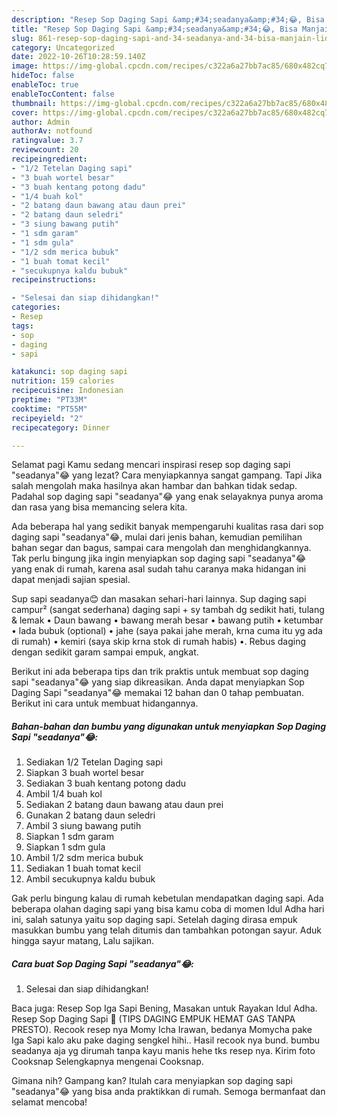 ```yaml
---
description: "Resep Sop Daging Sapi &amp;#34;seadanya&amp;#34;😂, Bisa Manjain Lidah"
title: "Resep Sop Daging Sapi &amp;#34;seadanya&amp;#34;😂, Bisa Manjain Lidah"
slug: 861-resep-sop-daging-sapi-and-34-seadanya-and-34-bisa-manjain-lidah
category: Uncategorized
date: 2022-10-26T10:28:59.140Z
image: https://img-global.cpcdn.com/recipes/c322a6a27bb7ac85/680x482cq70/sop-daging-sapi-seadanya-foto-resep-utama.jpg
hideToc: false
enableToc: true
enableTocContent: false
thumbnail: https://img-global.cpcdn.com/recipes/c322a6a27bb7ac85/680x482cq70/sop-daging-sapi-seadanya-foto-resep-utama.jpg
cover: https://img-global.cpcdn.com/recipes/c322a6a27bb7ac85/680x482cq70/sop-daging-sapi-seadanya-foto-resep-utama.jpg
author: Admin
authorAv: notfound
ratingvalue: 3.7
reviewcount: 20
recipeingredient:
- "1/2 Tetelan Daging sapi"
- "3 buah wortel besar"
- "3 buah kentang potong dadu"
- "1/4 buah kol"
- "2 batang daun bawang atau daun prei"
- "2 batang daun seledri"
- "3 siung bawang putih"
- "1 sdm garam"
- "1 sdm gula"
- "1/2 sdm merica bubuk"
- "1 buah tomat kecil"
- "secukupnya kaldu bubuk"
recipeinstructions:

- "Selesai dan siap dihidangkan!"
categories:
- Resep
tags:
- sop
- daging
- sapi

katakunci: sop daging sapi 
nutrition: 159 calories
recipecuisine: Indonesian
preptime: "PT33M"
cooktime: "PT55M"
recipeyield: "2"
recipecategory: Dinner

---
```



Selamat pagi Kamu sedang mencari inspirasi resep sop daging sapi &#34;seadanya&#34;😂 yang lezat? Cara menyiapkannya sangat gampang. Tapi Jika salah mengolah maka hasilnya akan hambar dan bahkan tidak sedap. Padahal sop daging sapi &#34;seadanya&#34;😂 yang enak selayaknya punya aroma dan rasa yang bisa memancing selera kita.


Ada beberapa hal yang sedikit banyak mempengaruhi kualitas rasa dari sop daging sapi &#34;seadanya&#34;😂, mulai dari jenis bahan, kemudian pemilihan bahan segar dan bagus, sampai cara mengolah dan menghidangkannya. Tak perlu bingung jika ingin menyiapkan sop daging sapi &#34;seadanya&#34;😂 yang enak di rumah, karena asal sudah tahu caranya maka hidangan ini dapat menjadi sajian spesial.

Sup sapi seadanya😊 dan masakan sehari-hari lainnya. Sup daging sapi campur² (sangat sederhana) daging sapi + sy tambah dg sedikit hati, tulang &amp; lemak • Daun bawang • bawang merah besar • bawang putih • ketumbar • lada bubuk (optional) • jahe (saya pakai jahe merah, krna cuma itu yg ada di rumah) • kemiri (saya skip krna stok di rumah habis) •. Rebus daging dengan sedikit garam sampai empuk, angkat.


Berikut ini ada beberapa tips dan trik praktis untuk membuat sop daging sapi &#34;seadanya&#34;😂 yang siap dikreasikan. Anda dapat menyiapkan Sop Daging Sapi &#34;seadanya&#34;😂 memakai 12 bahan dan 0 tahap pembuatan. Berikut ini cara untuk membuat hidangannya.

<!--inarticleads1-->

##### Bahan-bahan dan bumbu yang digunakan untuk menyiapkan Sop Daging Sapi &#34;seadanya&#34;😂:

1. Sediakan 1/2 Tetelan Daging sapi
1. Siapkan 3 buah wortel besar
1. Sediakan 3 buah kentang potong dadu
1. Ambil 1/4 buah kol
1. Sediakan 2 batang daun bawang atau daun prei
1. Gunakan 2 batang daun seledri
1. Ambil 3 siung bawang putih
1. Siapkan 1 sdm garam
1. Siapkan 1 sdm gula
1. Ambil 1/2 sdm merica bubuk
1. Sediakan 1 buah tomat kecil
1. Ambil secukupnya kaldu bubuk


Gak perlu bingung kalau di rumah kebetulan mendapatkan daging sapi. Ada beberapa olahan daging sapi yang bisa kamu coba di momen Idul Adha hari ini, salah satunya yaitu sop daging sapi. Setelah daging dirasa empuk masukkan bumbu yang telah ditumis dan tambahkan potongan sayur. Aduk hingga sayur matang, Lalu sajikan. 

<!--inarticleads2-->

##### Cara buat Sop Daging Sapi &#34;seadanya&#34;😂:


1. Selesai dan siap dihidangkan!

Baca juga: Resep Sop Iga Sapi Bening, Masakan untuk Rayakan Idul Adha. Resep Sop Daging Sapi 🤤 (TIPS DAGING EMPUK HEMAT GAS TANPA PRESTO). Recook resep nya Momy Icha Irawan, bedanya Momycha pake Iga Sapi kalo aku pake daging sengkel hihi.. Hasil recook nya bund. bumbu seadanya aja yg dirumah tanpa kayu manis hehe tks resep nya. Kirim foto Cooksnap Selengkapnya mengenai Cooksnap. 

Gimana nih? Gampang kan? Itulah cara menyiapkan sop daging sapi &#34;seadanya&#34;😂 yang bisa anda praktikkan di rumah. Semoga bermanfaat dan selamat mencoba!
